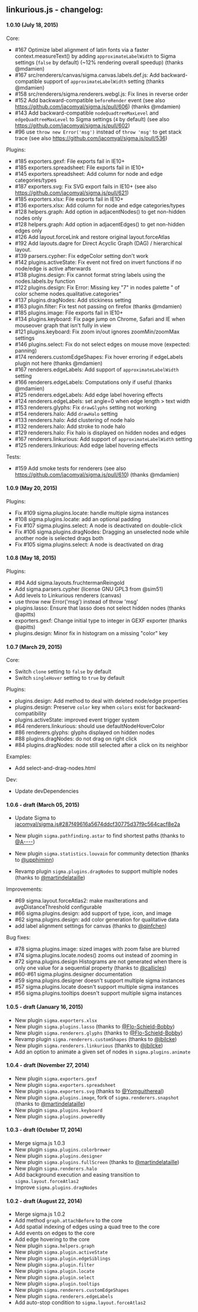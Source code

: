 ## linkurious.js - changelog:

#### 1.0.10 (July 18, 2015)

Core:

  - #167 Optimize label alignment of latin fonts via a faster context.measureText() by adding `approximateLabelWidth` to Sigma settings (`false` by default) (~12% rendering overall speedup) (thanks @mdamien)
  - #167 src/renderers/canvas/sigma.canvas.labels.def.js: Add backward-compatible support of `approximateLabelWidth` setting (thanks @mdamien)
  - #158 src/renderers/sigma.renderers.webgl.js: Fix lines in reverse order
  - #152 Add backward-compatible `beforeRender` event (see also https://github.com/jacomyal/sigma.js/pull/606) (thanks @mdamien)
  - #143 Add backward-compatible `nodeQuadtreeMaxLevel` and `edgeQuadtreeMaxLevel` to Sigma settings (`4` by default) (see also https://github.com/jacomyal/sigma.js/pull/602)
  - #96 use `throw new Error('msg')` instead of `throw 'msg'` to get stack trace (see also https://github.com/jacomyal/sigma.js/pull/536)

Plugins:

  - #185 exporters.gexf: File exports fail in IE10+
  - #185 exporters.spreadsheet: File exports fail in IE10+
  - #145 exporters.spreadsheet: Add column for node and edge categories/types
  - #187 exporters.svg: Fix SVG export fails in IE10+ (see also https://github.com/jacomyal/sigma.js/pull/621)
  - #185 exporters.xlsx: File exports fail in IE10+
  - #136 exporters.xlsx: Add column for node and edge categories/types 
  - #128 helpers.graph: Add option in adjacentNodes() to get non-hidden nodes only
  - #128 helpers.graph: Add option in adjacentEdges() to get non-hidden edges only
  - #126 Add layout.forceLink and restore original layout.forceAtlas
  - #192 Add layouts.dagre for Direct Acyclic Graph (DAG) / hierarchical layout.
  - #139 parsers.cypher: Fix edgeColor setting don't work
  - #142 plugins.activeState: Fix event not fired on invert functions if no node/edge is active afterwards
  - #138 plugins.design: Fix cannot format string labels using the nodes.labels.by function
  - #122 plugins.design: Fix Error: Missing key "7" in nodes palette " of color scheme nodes.qualitative.categories"
  - #137 plugins.dragNodes: Add stickiness setting
  - #163 plugin.filter: Fix test not passing on firefox (thanks @mdamien)
  - #185 plugins.image: File exports fail in IE10+
  - #134 plugins.keyboard: Fix page jump on Chrome, Safari and IE when mouseover graph that isn't fully in view
  - #121 plugins.keyboard: Fix zoom in/out ignores zoomMin/zoomMax settings
  - #146 plugins.select: Fix do not select edges on mouse move (expected: panning)
  - #174 renderers.customEdgeShapes: Fix hover erroring if edgeLabels plugin not here (thanks @mdamien)
  - #167 renderers.edgeLabels: Add support of `approximateLabelWidth` setting
  - #166 renderers.edgeLabels: Computations only if useful (thanks @mdamien)
  - #125 renderers.edgeLabels: Add edge label hovering effects
  - #124 renderers.edgeLabels: set angle=0 when edge length > text width
  - #153 renderers.glyphs: Fix `drawGlyphs` setting not working
  - #154 renderers.halo: Add `drawHalo` setting
  - #133 renderers.halo: Add clustering of node halo
  - #132 renderers.halo: Add stroke to node halo
  - #129 renderers.halo: Fix halo is displayed on hidden nodes and edges
  - #167 renderers.linkurious: Add support of `approximateLabelWidth` setting
  - #125 renderers.linkurious: Add edge label hovering effects

Tests:

  - #159 Add smoke tests for renderers (see also https://github.com/jacomyal/sigma.js/pull/610) (thanks @mdamien)

#### 1.0.9 (May 20, 2015)

Plugins:

  - Fix #109 sigma.plugins.locate: handle multiple sigma instances
  - #108 sigma.plugins.locate: add an optional padding
  - Fix #107 sigma.plugins.select: A node is deactivated on double-click
  - Fix #106 sigma.plugins.dragNodes: Dragging an unselected node while another node is selected drags both
  - Fix #105 sigma.plugins.select: A node is deactivated on drag

#### 1.0.8 (May 18, 2015)

Plugins:

  - #94 Add sigma.layouts.fruchtermanReingold
  - Add sigma.parsers.cypher (license GNU GPL3 from @sim51)
  - Add levels to Linkurious renderers (canvas)
  - use throw new Error('msg') instead of throw 'msg'
  - plugins.lasso: Ensure that lasso does not select hidden nodes (thanks @apitts)
  - exporters.gexf: Change initial type to integer in GEXF exporter (thanks @apitts)
  - plugins.design: Minor fix in histogram on a missing "color" key

#### 1.0.7 (March 29, 2015)

Core:

  - Switch `clone` setting to `false` by default
  - Switch `singleHover` setting to `true` by default

Plugins:

  - plugins.design: Add method to deal with deleted node/edge properties
  - plugins.design: Preserve `color` key when `colors` exist for backward-compatibility
  - plugins.activeState: improved event trigger system
  - #64 renderers.linkurious: should use defaultNodeHoverColor
  - #86 renderers.glyphs: glyphs displayed on hidden nodes
  - #88 plugins.dragNodes: do not drag on right click
  - #84 plugins.dragNodes: node still selected after a click on its neighbor

Examples:

  - Add select-and-drag-nodes.html

Dev:

  - Update devDependencies

#### 1.0.6 - draft (March 05, 2015)

  - Update Sigma to [jacomyal/sigma.js#287f49616a5674ddcf30775d37f9c564cacf8e2a](https://github.com/jacomyal/sigma.js/commit/287f49616a5674ddcf30775d37f9c564cacf8e2a)

  - New plugin `sigma.pathfinding.astar` to find shortest paths (thanks to [@A----](https://github.com/A----))
  - New plugin `sigma.statistics.louvain` for community detection (thanks to [@upphiminn](https://github.com/upphiminn))
  - Revamp plugin `sigma.plugins.dragNodes` to support multiple nodes (thanks to [@martindelataille](https://github.com/martindelataille))

Improvements:

  - #69 sigma.layout.forceAtlas2: make maxIterations and avgDistanceThreshold configurable
  - #66 sigma.plugins.design: add support of type, icon, and image
  - #62 sigma.plugins.design: add color generation for qualitative data
  - add label alignment settings for canvas (thanks to [@qinfchen](https://github.com/qinfchen))

Bug fixes:

  - #78 sigma.plugins.image: sized images with zoom false are blurred
  - #74 sigma.plugins.locate.nodes() zooms out instead of zooming in
  - #72 sigma.plugins.design Histograms are not generated when there is only one value for a sequential property (thanks to [@callicles](https://github.com/callicles))
  - #60-#61 sigma.plugins.designer documentation
  - #59 sigma.plugins.designer doesn't support multiple sigma instances
  - #57 sigma.plugins.locate doesn't support multiple sigma instances
  - #56 sigma.plugins.tooltips doesn't support multiple sigma instances

#### 1.0.5 - draft (January 16, 2015)

  - New plugin `sigma.exporters.xlsx`
  - New plugin `sigma.plugins.lasso` (thanks to [@Flo-Schield-Bobby](https://github.com/Flo-Schield-Bobby))
  - New plugin `sigma.renderers.glyphs` (thanks to [@Flo-Schield-Bobby](https://github.com/Flo-Schield-Bobby))
  - Revamp plugin `sigma.renderers.customShapes` (thanks to [@jbilcke](https://github.com/jbilcke))
  - New plugin `sigma.renderers.linkurious` (thanks to [@jbilcke](https://github.com/jbilcke))
  - Add an option to animate a given set of nodes in `sigma.plugins.animate`

#### 1.0.4 - draft (November 27, 2014)

  - New plugin `sigma.exporters.gexf`
  - New plugin `sigma.exporters.spreadsheet`
  - New plugin `sigma.exporters.svg` (thanks to [@Yomguithereal](https://github.com/Yomguithereal))
  - New plugin `sigma.plugins.image`, fork of `sigma.renderers.snapshot` (thanks to [@martindelataille](https://github.com/martindelataille))
  - New plugin `sigma.plugins.keyboard`
  - New plugin `sigma.plugins.poweredBy`


#### 1.0.3 - draft (October 17, 2014)

  - Merge sigma.js 1.0.3
  - New plugin `sigma.plugins.colorbrewer`
  - New plugin `sigma.plugins.designer`
  - New plugin `sigma.plugins.fullScreen` (thanks to [@martindelataille](https://github.com/martindelataille))
  - New plugin `sigma.renderers.halo`
  - Add background execution and easing transition to `sigma.layout.forceAtlas2`
  - Improve `sigma.plugins.dragNodes`

#### 1.0.2 - draft (August 22, 2014)

  - Merge sigma.js 1.0.2
  - Add method `graph.attachBefore` to the core
  - Add spatial indexing of edges using a quad tree to the core
  - Add events on edges to the core
  - Add edge hovering to the core
  - New plugin `sigma.helpers.graph`
  - New plugin `sigma.plugin.activeState`
  - New plugin `sigma.plugin.edgeSiblings`
  - New plugin `sigma.plugin.filter`
  - New plugin `sigma.plugin.locate`
  - New plugin `sigma.plugin.select`
  - New plugin `sigma.plugin.tooltips`
  - New plugin `sigma.renderers.customEdgeShapes`
  - New plugin `sigma.renderers.edgeLabels`
  - Add auto-stop condition to `sigma.layout.forceAtlas2`
